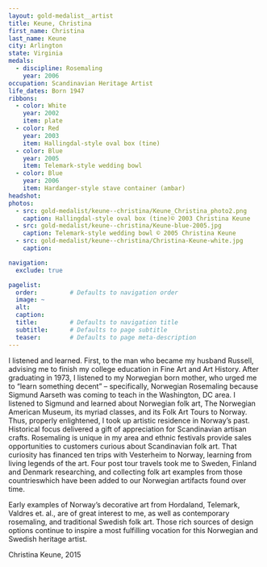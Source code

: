 ```yaml
---
layout: gold-medalist__artist
title: Keune, Christina
first_name: Christina
last_name: Keune
city: Arlington
state: Virginia
medals: 
  - discipline: Rosemaling
    year: 2006
occupation: Scandinavian Heritage Artist
life_dates: Born 1947
ribbons:
  - color: White
    year: 2002
    item: plate
  - color: Red
    year: 2003
    item: Hallingdal-style oval box (tine)
  - color: Blue
    year: 2005
    item: Telemark-style wedding bowl
  - color: Blue
    year: 2006
    item: Hardanger-style stave container (ambar)
headshot:
photos:
  - src: gold-medalist/keune--christina/Keune_Christina_photo2.png
    caption: Hallingdal-style oval box (tine)© 2003 Christina Keune
  - src: gold-medalist/keune--christina/Keune-blue-2005.jpg
    caption: Telemark-style wedding bowl © 2005 Christina Keune
  - src: gold-medalist/keune--christina/Christina-Keune-white.jpg
    caption:

navigation:
  exclude: true

pagelist:
  order:         # Defaults to navigation order  
  image: ~
  alt:
  caption:
  title:         # Defaults to navigation title
  subtitle:      # Defaults to page subtitle
  teaser:        # Defaults to page meta-description  
---
```

I listened and learned.  First, to the man who became my husband Russell, advising me to finish my college education in Fine Art and Art History.  After graduating in 1973, I listened to my Norwegian born mother, who urged me to “learn something  decent” – specifically, Norwegian Rosemaling  because Sigmund Aarseth was coming to teach in the Washington, DC area.  I listened to Sigmund and learned about Norwegian folk art, The Norwegian American Museum, its myriad classes, and its Folk Art Tours to Norway.  Thus, properly enlightened, I took up artistic residence in Norway’s past.  Historical focus delivered a gift of appreciation for Scandinavian artisan crafts.  Rosemaling is unique in my area and ethnic festivals provide sales opportunities to customers curious about Scandinavian folk art. That curiosity has financed ten trips with Vesterheim to Norway, learning from living legends of the art.  Four post tour travels took me to Sweden, Finland and Denmark researching, and collecting folk art examples from those countrieswhich have been added to our Norwegian artifacts found over time.

Early examples of Norway’s decorative art from Hordaland, Telemark, Valdres et. al., are of great interest to me, as well as contemporary rosemaling, and traditional Swedish folk art.  Those rich sources of design options continue to inspire a most fulfilling vocation for this Norwegian and Swedish heritage artist.

Christina Keune, 2015
